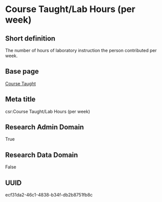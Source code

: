 # Course Taught/Lab Hours (per week)
## Short definition
The number of hours of laboratory instruction the person contributed per week.
## Base page
[Course Taught](https://github.com/EuroCRIS/CASRAI-Dictionairies/blob/main/Objects/Course%20Taught.md)
## Meta title
csr:Course Taught/Lab Hours (per week)
## Research Admin Domain
True
## Research Data Domain
False
## UUID
ecf31da2-46c1-4838-b34f-db2b8751fb8c

